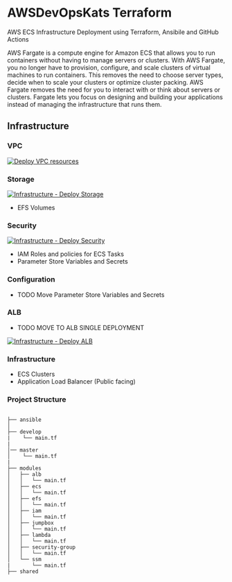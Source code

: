 # AWSDevOpsKats Terraform

AWS ECS Infrastructure Deployment using Terraform, Ansibile and GitHub Actions

AWS Fargate is a compute engine for Amazon ECS that allows you to run containers
without having to manage servers or clusters. With AWS Fargate, you no longer have to
provision, configure, and scale clusters of virtual machines to run containers. This removes
the need to choose server types, decide when to scale your clusters or optimize cluster
packing. AWS Fargate removes the need for you to interact with or think about servers or
clusters. Fargate lets you focus on designing and building your applications instead of
managing the infrastructure that runs them.

## Infrastructure

### VPC

[![Deploy VPC resources](https://github.com/stuartshay/WorkflowCommon/actions/workflows/deploy-vpc.yml/badge.svg)](https://github.com/stuartshay/WorkflowCommon/actions/workflows/deploy-vpc.yml)

### Storage

[![Infrastructure - Deploy Storage](https://github.com/stuartshay/AzureDevOpsKats/actions/workflows/deploy-storage.yml/badge.svg)](https://github.com/stuartshay/AzureDevOpsKats/actions/workflows/deploy-storage.yml)

- EFS Volumes

### Security

[![Infrastructure - Deploy Security](https://github.com/stuartshay/AzureDevOpsKats/actions/workflows/deploy-security-infra.yml/badge.svg)](https://github.com/stuartshay/AzureDevOpsKats/actions/workflows/deploy-security-infra.yml)

- IAM Roles and policies for ECS Tasks
- Parameter Store Variables and Secrets

### Configuration

- TODO Move Parameter Store Variables and Secrets

### ALB

- TODO MOVE TO ALB SINGLE DEPLOYMENT

[![Infrastructure - Deploy ALB](https://github.com/stuartshay/AzureDevOpsKats/actions/workflows/deploy-alb.yml/badge.svg)](https://github.com/stuartshay/AzureDevOpsKats/actions/workflows/deploy-alb.yml)

### Infrastructure

- ECS Clusters
- Application Load Balancer (Public facing)

### Project Structure

```

├── ansible
│
├── develop
|    └── main.tf
|
│── master
│    └── main.tf
|
├── modules
│   ├── alb
│   │   └── main.tf
│   ├── ecs
│   │   └── main.tf
│   ├── efs
│   │   └── main.tf
│   ├── iam
│   │   └── main.tf
│   ├── jumpbox
│   │   └── main.tf
│   ├── lambda
│   │   └── main.tf
│   ├── security-group
│   │   └── main.tf
│   └── ssm
|       └── main.tf
├── shared

```
